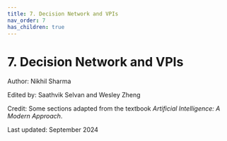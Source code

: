 ```yaml
---
title: 7. Decision Network and VPIs
nav_order: 7
has_children: true
---
```


# 7. Decision Network and VPIs

Author: Nikhil Sharma

Edited by: Saathvik Selvan and Wesley Zheng

Credit: Some sections adapted from the textbook *Artificial Intelligence: A Modern Approach*.

Last updated: September 2024

